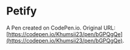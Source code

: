 # Petify

A Pen created on CodePen.io. Original URL: [https://codepen.io/Khumsii23/pen/bGPQgQe](https://codepen.io/Khumsii23/pen/bGPQgQe).

